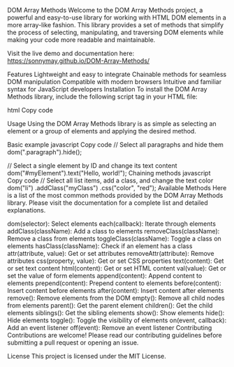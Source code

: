 DOM Array Methods
Welcome to the DOM Array Methods project, a powerful and easy-to-use library for working with HTML DOM elements in a more array-like fashion. This library provides a set of methods that simplify the process of selecting, manipulating, and traversing DOM elements while making your code more readable and maintainable.

Visit the live demo and documentation here: https://sonnymay.github.io/DOM-Array-Methods/

Features
Lightweight and easy to integrate
Chainable methods for seamless DOM manipulation
Compatible with modern browsers
Intuitive and familiar syntax for JavaScript developers
Installation
To install the DOM Array Methods library, include the following script tag in your HTML file:

html
Copy code
<script src="https://sonnymay.github.io/DOM-Array-Methods/dist/dom-array-methods.min.js"></script>
Usage
Using the DOM Array Methods library is as simple as selecting an element or a group of elements and applying the desired method.

Basic example
javascript
Copy code
// Select all paragraphs and hide them
dom(".paragraph").hide();

// Select a single element by ID and change its text content
dom("#myElement").text("Hello, world!");
Chaining methods
javascript
Copy code
// Select all list items, add a class, and change the text color
dom("li")
  .addClass("myClass")
  .css("color", "red");
Available Methods
Here is a list of the most common methods provided by the DOM Array Methods library. Please visit the documentation for a complete list and detailed explanations.

dom(selector): Select elements
each(callback): Iterate through elements
addClass(className): Add a class to elements
removeClass(className): Remove a class from elements
toggleClass(className): Toggle a class on elements
hasClass(className): Check if an element has a class
attr(attribute, value): Get or set attributes
removeAttr(attribute): Remove attributes
css(property, value): Get or set CSS properties
text(content): Get or set text content
html(content): Get or set HTML content
val(value): Get or set the value of form elements
append(content): Append content to elements
prepend(content): Prepend content to elements
before(content): Insert content before elements
after(content): Insert content after elements
remove(): Remove elements from the DOM
empty(): Remove all child nodes from elements
parent(): Get the parent element
children(): Get the child elements
siblings(): Get the sibling elements
show(): Show elements
hide(): Hide elements
toggle(): Toggle the visibility of elements
on(event, callback): Add an event listener
off(event): Remove an event listener
Contributing
Contributions are welcome! Please read our contributing guidelines before submitting a pull request or opening an issue.

License
This project is licensed under the MIT License.
